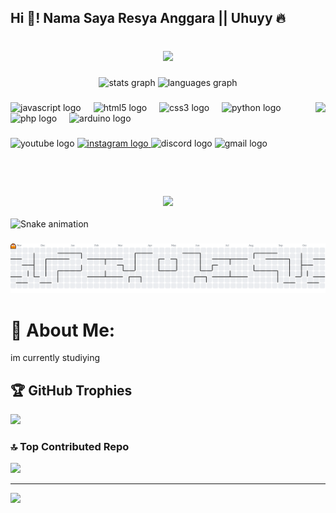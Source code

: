 <h2 align="left">Hi 👋! Nama Saya Resya Anggara || Uhuyy 🔥</h2>

###

<br>
 
<div align="center">
  <img height="150" src="https://media.giphy.com/media/M9gbBd9nbDrOTu1Mqx/giphy.gif"  />
</div>

###

###

<div align="center">
  <img src="https://github-readme-stats.vercel.app/api?username=maurodesouza&hide_title=false&hide_rank=false&show_icons=true&include_all_commits=true&count_private=true&disable_animations=false&theme=dracula&locale=en&hide_border=false" height="150" alt="stats graph"  />
  <img src="https://github-readme-stats.vercel.app/api/top-langs?username=maurodesouza&locale=en&hide_title=false&layout=compact&card_width=320&langs_count=5&theme=dracula&hide_border=false" height="150" alt="languages graph"  />
</div>

###

<img align="right" height="150" src="https://i.imgflip.com/65efzo.gif"  />

###

<div align="left">
  <img src="https://cdn.jsdelivr.net/gh/devicons/devicon/icons/javascript/javascript-original.svg" height="30" alt="javascript logo"  />
  <img width="12" />
  <img src="https://cdn.jsdelivr.net/gh/devicons/devicon/icons/html5/html5-original.svg" height="30" alt="html5 logo"  />
  <img width="12" />
  <img src="https://cdn.jsdelivr.net/gh/devicons/devicon/icons/css3/css3-original.svg" height="30" alt="css3 logo"  />
  <img width="12" />
  <img src="https://cdn.jsdelivr.net/gh/devicons/devicon/icons/python/python-original.svg" height="30" alt="python logo"  />
  <img width="12" />
  <img src="https://cdn.jsdelivr.net/gh/devicons/devicon/icons/php/php-original.svg" height="30" alt="php logo"  />
  <img width="12" />
  <img src="https://cdn.jsdelivr.net/gh/devicons/devicon/icons/arduino/arduino-original.svg" height="30" alt="arduino logo"  />
</div>

###

<div align="left">
  <img src="https://img.shields.io/static/v1?message=Youtube&logo=youtube&label=&color=FF0000&logoColor=white&labelColor=&style=for-the-badge" height="35" alt="youtube logo"  />
  <a href="https://www.instagram.com/ayser_nii?igsh=MXBhZXZrdWx3cmhoOA==" target="_blank">
    <img src="https://img.shields.io/static/v1?message=Instagram&logo=instagram&label=&color=E4405F&logoColor=white&labelColor=&style=for-the-badge" height="35" alt="instagram logo"  />
  </a>
  <img src="https://img.shields.io/static/v1?message=Discord&logo=discord&label=&color=7289DA&logoColor=white&labelColor=&style=for-the-badge" height="35" alt="discord logo"  />
  <img src="https://img.shields.io/static/v1?message=Gmail&logo=gmail&label=&color=D14836&logoColor=white&labelColor=&style=for-the-badge" height="35" alt="gmail logo"  />
</div>

###

<br clear="both">

<div align="center">
  <img src="https://profile-counter.glitch.me/Resyourbae/count.svg?"  />
</div>

<br clear="both">

<img src="https://raw.githubusercontent.com/Resyourbae/Resyourbae/output/snake.svg" alt="Snake animation" />

###

<picture>
  <source media="(prefers-color-scheme: dark)" srcset="https://raw.githubusercontent.com/Resyourbae/Resyourbae/output/pacman-contribution-graph-dark.svg">
  <source media="(prefers-color-scheme: light)" srcset="https://raw.githubusercontent.com/Resyourbae/Resyourbae/output/pacman-contribution-graph.svg">
  <img alt="pacman contribution graph" src="https://raw.githubusercontent.com/Resyourbae/Resyourbae/output/pacman-contribution-graph.svg">
</picture>

###

###
# 💫 About Me:
im currently studiying


## 🏆 GitHub Trophies
![](https://github-profile-trophy.vercel.app/?username=Resyourbae&theme=radical&no-frame=false&no-bg=true&margin-w=4)


### 🔝 Top Contributed Repo
![](https://github-contributor-stats.vercel.app/api?username=Resyourbae&limit=5&theme=dark&combine_all_yearly_contributions=true)

---
[![](https://visitcount.itsvg.in/api?id=Resyourbae&icon=0&color=0)](https://visitcount.itsvg.in)

<!-- Proudly created with GPRM ( https://gprm.itsvg.in ) -->
 
